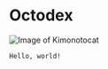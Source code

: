 # Octodex

![Image of Kimonotocat](https://octodex.github.com/images/kimonotocat.png)

```
Hello, world!
```
